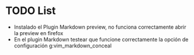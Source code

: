 # TODO List

- Instalado el Plugin Markdown preview, no funciona correctamente abrir la preview en firefox
- En el plugin Markdown testear que funcione correctamente la opción de configuración g:vim_markdown_conceal
